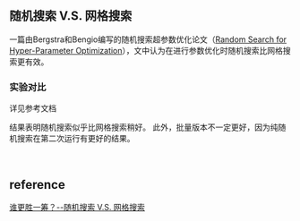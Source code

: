 ## 随机搜索 V.S. 网格搜索
一篇由Bergstra和Bengio编写的随机搜索超参数优化论文（[Random Search for Hyper-Parameter Optimization](https://www.jmlr.org/papers/v13/bergstra12a.html?spm=a2c4e.10696291.0.0.783319a4oeCtg9)），文中认为在进行参数优化时随机搜索比网格搜索更有效。

### 实验对比
详见参考文档

结果表明随机搜索似乎比网格搜索稍好。 此外，批量版本不一定更好，因为纯随机搜索在第二次运行有更好的结果。

&nbsp;
## reference
[谁更胜一筹？--随机搜索 V.S. 网格搜索](https://yq.aliyun.com/articles/68266)
